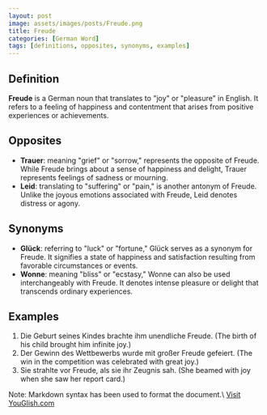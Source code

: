 ```yaml
---
layout: post
image: assets/images/posts/Freude.png
title: Freude
categories: [German Word]
tags: [definitions, opposites, synonyms, examples]
---
```


## Definition
**Freude** is a German noun that translates to "joy" or "pleasure" in English. It refers to a feeling of happiness and contentment that arises from positive experiences or achievements.

## Opposites
- **Trauer**: meaning "grief" or "sorrow," represents the opposite of Freude. While Freude brings about a sense of happiness and delight, Trauer represents feelings of sadness or mourning.
- **Leid**: translating to "suffering" or "pain," is another antonym of Freude. Unlike the joyous emotions associated with Freude, Leid denotes distress or agony.

## Synonyms
- **Glück**: referring to "luck" or "fortune," Glück serves as a synonym for Freude. It signifies a state of happiness and satisfaction resulting from favorable circumstances or events.
- **Wonne**: meaning "bliss" or "ecstasy," Wonne can also be used interchangeably with Freude. It denotes intense pleasure or delight that transcends ordinary experiences.

## Examples
1. Die Geburt seines Kindes brachte ihm unendliche Freude. (The birth of his child brought him infinite joy.)
2. Der Gewinn des Wettbewerbs wurde mit großer Freude gefeiert. (The win in the competition was celebrated with great joy.) 
3. Sie strahlte vor Freude, als sie ihr Zeugnis sah. (She beamed with joy when she saw her report card.)

  
Note: Markdown syntax has been used to format the document.\ <a id="yg-widget-0" class="youglish-widget" data-query="Freude" data-lang="german" data-components="8412" data-auto-start="0" data-bkg-color="theme_light" data-title="How%20to%20pronounce%20Freude%20in%20German"  rel="nofollow" href="https://youglish.com">Visit YouGlish.com</a><script async src="https://youglish.com/public/emb/widget.js" charset="utf-8"></script>